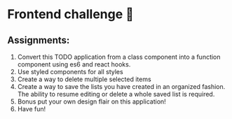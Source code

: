 # Frontend challenge 💪

## Assignments:

1. Convert this TODO application from a class component into a function component using es6 and react hooks.
2. Use styled components for all styles
3. Create a way to delete multiple selected items
4. Create a way to save the lists you have created in an organized fashion. The ability to resume editing or delete a
   whole saved list is required.
5. Bonus put your own design flair on this application!
6. Have fun!
